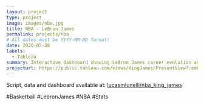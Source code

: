 ```yaml
---
layout: project
type: project
image: images/nba.jpg
title: NBA - LeBron James
permalink: projects/nba
# All dates must be YYYY-MM-DD format!
date: 2020-05-28
labels:
  - Tableau
summary: Interactive dashboard showing LeBron James career evolution and all-time stats.
projecturl: https://public.tableau.com/views/KingJames/PresentView?:embed=y&:showVizHome=no&:showTabs=y#1
---
```


Script, data and dashboard available at: <a href="https://github.com/lucasmlunelli/nba_king_james"><i class="large github icon"></i>lucasmlunelli/nba_king_james</a>

#Basketball #LebronJames #NBA #Stats